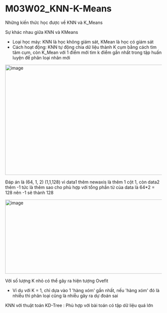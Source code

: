 # M03W02_KNN-K-Means
Những kiến thức học được về KNN và K_Means

Sự khác nhau giữa KNN và KMeans

+ Loại học máy: KNN là học không giám sát, KMean là học có giám sát
+ Cách hoạt động: KNN tự động chia dữ liệu thành K cụm bằng cách tìm tâm cụm, còn K_Mean với 1 điểm mới tìm k điểm gần nhất trong tập huấn luyện để phân loại nhãn mới


<img width="792" height="354" alt="image" src="https://github.com/user-attachments/assets/a1eee649-2508-4512-9748-13669a7809a4" />

Đáp án là (64, 1, 2) (1,1,128) vì data1 thêm newaxis là thêm 1 cột 1, còn data2 thêm -1 tức là thêm sao cho phù hợp với tổng phần từ của data là 64*2 = 128 nên -1 sẽ thành 128


<img width="605" height="238" alt="image" src="https://github.com/user-attachments/assets/795463ee-52e8-4deb-bd49-3424b76e67d4" />

Với số lượng K nhỏ có thể gây ra hiện tượng Ovefit
- Ví dụ với K = 1, chỉ dựa vào 1 'hàng xóm' gần nhất, nếu 'hàng xóm' đó là nhiễu thì phân loại cũng là nhiễu gây ra dự đoán sai 

KNN với thuật toán KD-Tree : Phù hợp với bài toán có tập dữ liệu quá lớn

